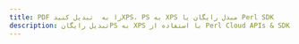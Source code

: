 ---title: PDF را به  تبدیل کنیدXPS، PS به XPS مبدل رایگان یا Perl SDKdescription: تبدیل رایگانPS به XPS با استفاده از Perl Cloud APIs & SDK همچنین اسناد PDF را در Cloud ایجاد، ویرایش و رندر کنید.---